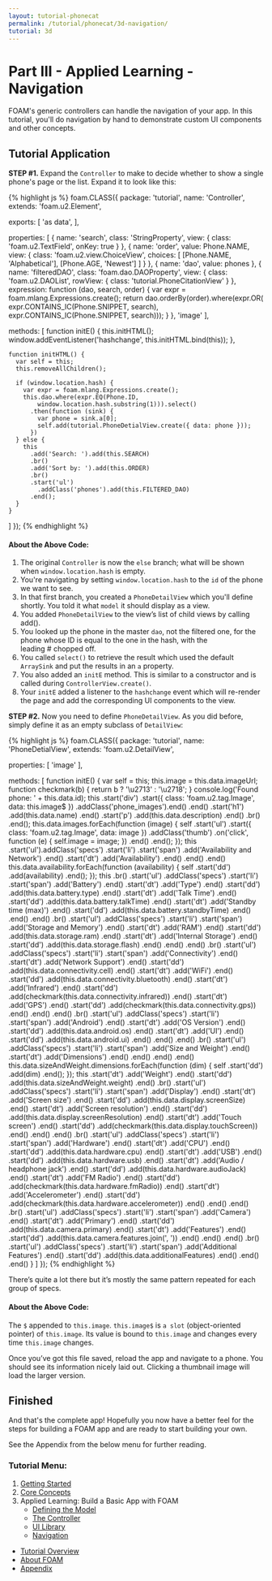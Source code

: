 ```yaml
---
layout: tutorial-phonecat
permalink: /tutorial/phonecat/3d-navigation/
tutorial: 3d
---
```

# **Part III - Applied Learning - Navigation**

FOAM's generic controllers can handle the navigation of your app. In this tutorial, you'll do navigation by hand to demonstrate
custom UI components and other concepts.

## **Tutorial Application**

**STEP #1.** Expand the `Controller` to make to decide whether to show  a single phone's page or the list. Expand it to look like this:

{% highlight js %}
foam.CLASS({
  package: 'tutorial',
  name: 'Controller',
  extends: 'foam.u2.Element',

  exports: [
    'as data',
  ],

  properties: [
    {
      name: 'search',
      class: 'StringProperty',
      view: { class: 'foam.u2.TextField', onKey: true }
    },
    {
      name: 'order',
      value: Phone.NAME,
      view: {
        class: 'foam.u2.view.ChoiceView',
        choices: [
          [Phone.NAME, 'Alphabetical'],
          [Phone.AGE, 'Newest']
        ]
      }
    },
    { name: 'dao', value: phones },
    {
      name: 'filteredDAO',
      class: 'foam.dao.DAOProperty',
      view: {
        class: 'foam.u2.DAOList',
        rowView: { class: 'tutorial.PhoneCitationView' }
      },
      expression: function (dao, search, order) {
        var expr = foam.mlang.Expressions.create();
        return dao.orderBy(order).where(expr.OR(
          expr.CONTAINS_IC(Phone.SNIPPET, search),
          expr.CONTAINS_IC(Phone.SNIPPET, search)));
      }
    },
    'image'
  ],

  methods: [
    function initE() {
      this.initHTML();
      window.addEventListener('hashchange', this.initHTML.bind(this));
    },

    function initHTML() {
      var self = this;
      this.removeAllChildren();

      if (window.location.hash) {
        var expr = foam.mlang.Expressions.create();
        this.dao.where(expr.EQ(Phone.ID,
            window.location.hash.substring(1))).select()
          .then(function (sink) {
            var phone = sink.a[0];
            self.add(tutorial.PhoneDetialView.create({ data: phone }));
          })
      } else {
        this
          .add('Search: ').add(this.SEARCH)
          .br()
          .add('Sort by: ').add(this.ORDER)
          .br()
          .start('ul')
            .addClass('phones').add(this.FILTERED_DAO)
          .end();
      }
    }
  ]
});
{% endhighlight %}

#### **About the Above Code:**

1. The original `Controller` is now the `else` branch; what will be shown when `window.location.hash` is empty.
2. You're navigating by setting `window.location.hash` to the `id` of the phone we want to see.
3. In that first branch, you created a `PhoneDetailView` which you'll define shortly. You told it what `model` it should display as a view.
4. You added `PhoneDetailView` to the view’s list of child views by calling add().
5. You looked up the phone in the master `dao`, not the filtered one, for the phone whose ID is equal to the one in the hash, with the leading # chopped off.
6. You called `select()` to retrieve the result which used the default `ArraySink` and put the results in an `a` property.
7. You also added an `initE` method. This is similar to a constructor and is called during `ControllerView.create()`.
8. Your `initE` added a listener to the `hashchange` event which will re-render the page and add the corresponding UI components to the view.


**STEP #2.** Now you need to define `PhoneDetailView`. As you did before, simply define it as an empty subclass of `DetailView`:

{% highlight js %}
foam.CLASS({
  package: 'tutorial',
  name: 'PhoneDetialView',
  extends: 'foam.u2.DetailView',

  properties: [
    'image'
  ],

  methods: [
    function initE() {
      var self = this;
      this.image = this.data.imageUrl;
      function checkmark(b) { return b ? '\u2713' : '\u2718'; }
      console.log('Found phone: ' + this.data.id);
      this
        .start('div')
          .start({ class: 'foam.u2.tag.Image', data: this.image$ })
            .addClass('phone_images').end()
          .end()
          .start('h1')
            .add(this.data.name)
          .end()
          .start('p')
            .add(this.data.description)
          .end()
          .br()
        .end();
      this.data.images.forEach(function (image) {
        self
          .start('ul')
            .start({ class: 'foam.u2.tag.Image', data: image })
              .addClass('thumb')
              .on('click', function (e) {
                self.image = image;
              })
            .end()
          .end();
      });
      this
        .start('ul').addClass('specs')
          .start('li')
            .start('span')
              .add('Availability and Network')
            .end()
            .start('dt')
              .add('Availability')
            .end()
          .end()
        .end()
      this.data.availability.forEach(function (availability) {
        self
          .start('dd')
            .add(availability)
          .end();
      });
      this
        .br()
        .start('ul')
          .addClass('specs')
          .start('li')
            .start('span')
              .add('Battery')
            .end()
            .start('dt')
              .add('Type')
            .end()
            .start('dd')
              .add(this.data.battery.type)
            .end()
            .start('dt')
              .add('Talk Time')
            .end()
            .start('dd')
              .add(this.data.battery.talkTime)
            .end()
            .start('dt')
              .add('Standby time (max)')
            .end()
              .start('dd')
                .add(this.data.battery.standbyTime)
              .end()
            .end()
        .end()
        .br()
        .start('ul')
          .addClass('specs')
          .start('li')
            .start('span')
              .add('Storage and Memory')
            .end()
            .start('dt')
              .add('RAM')
            .end()
            .start('dd')
              .add(this.data.storage.ram)
            .end()
            .start('dt')
              .add('Internal Storage')
            .end()
            .start('dd')
              .add(this.data.storage.flash)
            .end()
          .end()
        .end()
        .br()
        .start('ul')
          .addClass('specs')
          .start('li')
            .start('span')
              .add('Connectivity')
            .end()
            .start('dt')
              .add('Network Support')
            .end()
            .start('dd')
              .add(this.data.connectivity.cell)
            .end()
            .start('dt')
              .add('WiFi')
            .end()
            .start('dd')
              .add(this.data.connectivity.bluetooth)
            .end()
            .start('dt')
              .add('Infrared')
            .end()
            .start('dd')
              .add(checkmark(this.data.connectivity.infrared))
            .end()
            .start('dt')
              .add('GPS')
            .end()
            .start('dd')
             .add(checkmark(this.data.connectivity.gps))
           .end()
          .end()
        .end()
        .br()
        .start('ul')
          .addClass('specs')
          .start('li')
            .start('span')
              .add('Android')
            .end()
            .start('dt')
              .add('OS Version')
            .end()
            .start('dd')
              .add(this.data.android.os)
            .end()
            .start('dt')
              .add('UI')
            .end()
            .start('dd')
              .add(this.data.android.ui)
            .end()
          .end()
        .end()
        .br()
        .start('ul')
          .addClass('specs')
            .start('li')
              .start('span')
                .add('Size and Weight')
              .end()
              .start('dt')
                .add('Dimensions')
              .end()
            .end()
          .end()
        .end()
      this.data.sizeAndWeight.dimensions.forEach(function (dim) {
        self
          .start('dd')
            .add(dim)
          .end();
      });
      this
        .start('dt')
          .add('Weight')
        .end()
        .start('dd')
          .add(this.data.sizeAndWeight.weight)
        .end()
        .br()
        .start('ul')
          .addClass('specs')
          .start('li')
            .start('span')
              .add('Display')
            .end()
            .start('dt')
             .add('Screen size')
            .end()
            .start('dd')
              .add(this.data.display.screenSize)
            .end()
            .start('dt')
              .add('Screen resolution')
            .end()
            .start('dd')
              .add(this.data.display.screenResolution)
            .end()
            .start('dt')
              .add('Touch screen')
            .end()
           .start('dd')
              .add(checkmark(this.data.display.touchScreen))
            .end()
          .end()
        .end()
        .br()
        .start('ul')
          .addClass('specs')
          .start('li')
            .start('span')
              .add('Hardware')
            .end()
            .start('dt')
              .add('CPU')
            .end()
            .start('dd')
              .add(this.data.hardware.cpu)
           .end()
            .start('dt')
              .add('USB')
            .end()
            .start('dd')
              .add(this.data.hardware.usb)
            .end()
            .start('dt')
              .add('Audio / headphone jack')
            .end()
            .start('dd')
              .add(this.data.hardware.audioJack)
            .end()
            .start('dt')
              .add('FM Radio')
            .end()
           .start('dd')
              .add(checkmark(this.data.hardware.fmRadio))
            .end()
           .start('dt')
              .add('Accelerometer')
           .end()
           .start('dd')
             .add(checkmark(this.data.hardware.accelerometer))
            .end()
          .end()
        .end()
        .br()
        .start('ul')
          .addClass('specs')
          .start('li')
            .start('span')
              .add('Camera')
            .end()
            .start('dt')
              .add('Primary')
            .end()
            .start('dd')
              .add(this.data.camera.primary)
            .end()
            .start('dt')
              .add('Features')
            .end()
            .start('dd')
              .add(this.data.camera.features.join(', '))
            .end()
          .end()
        .end()
        .br()
        .start('ul')
          .addClass('specs')
          .start('li')
            .start('span')
              .add('Additional Features')
            .end()
            .start('dd')
              .add(this.data.additionalFeatures)
            .end()
          .end()
        .end()
    }
  ]
});
{% endhighlight %}

There’s quite a lot there but it’s mostly the same pattern repeated for each group of specs.

#### **About the Above Code:**

The `$` appended to `this.image`. `this.image$` is `a slot` (object-oriented pointer) of `this.image`. Its value is bound to `this.image` and changes every time `this.image` changes.

Once you’ve got this file saved, reload the app and navigate to a phone.  You should see its information nicely laid out. Clicking a thumbnail image will load the larger version.


## **Finished**

And that's the complete app! Hopefully you now have a better feel for the steps for building a FOAM app and are ready to start building your own.

See the Appendix from the below menu for further reading.


### **Tutorial Menu:**

1. [Getting Started](../1-gettingstarted/)
1. [Core Concepts](../2-concepts/)
1. Applied Learning: Build a Basic App with FOAM
    * [Defining the Model](../3a-model/)
    * [The Controller](../3b-dao/)
    * [UI Library](../3c-UI/)
    * [Navigation](../3d-navigation/)

* [Tutorial Overview](../0-intro/)
* [About FOAM](/foam/about/)
* [Appendix](../4-appendix/)